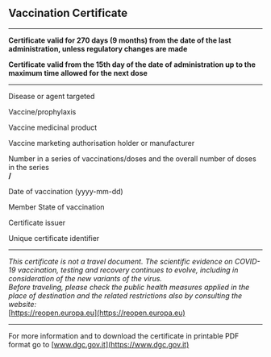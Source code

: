 ## Vaccination Certificate
***
<!-- if dn==sd -->
**Certificate valid for 270 days (9 months) from the date of the last administration, unless regulatory changes are made**
<!-- else if dn<sd -->
**Certificate valid from the 15th day of the date of administration up to the maximum time allowed for the next dose**
<!-- endif -->
***

Disease or agent targeted  
**<tg>**  <!-- https://github.com/eu-digital-green-certificates/ehn-dgc-schema/blob/main/valuesets/disease-agent-targeted.json -->

Vaccine/prophylaxis  
**<vp>**  <!-- https://github.com/eu-digital-green-certificates/ehn-dgc-schema/blob/main/valuesets/vaccine-prophylaxis.json -->

Vaccine medicinal product  
**<mp>**  <!-- https://github.com/eu-digital-green-certificates/ehn-dgc-schema/blob/main/valuesets/vaccine-medicinal-product.json -->

Vaccine marketing authorisation holder or manufacturer  
**<ma>** <!-- https://github.com/eu-digital-green-certificates/ehn-dgc-schema/blob/main/valuesets/vaccine-mah-manf.json -->

Number in a series of vaccinations/doses and the overall number of doses in the series  
**<dn> / <sd>**  

Date of vaccination (yyyy-mm-dd)  
**<dt>**  

Member State of vaccination  
**<co>**  

Certificate issuer  
**<is>**  

Unique certificate identifier  
**<ci>**  
  
***

*This certificate is not a travel document. The scientific evidence on COVID-19 vaccination, testing and recovery continues to evolve, including in consideration of the new variants of the virus.*  
*Before traveling, please check the public health measures applied in the place of destination and the related restrictions also by consulting the website:*   
[https://reopen.europa.eu](https://reopen.europa.eu)
  
***
  
For more information and to download the certificate in printable PDF format go to
[www.dgc.gov.it](https://www.dgc.gov.it)
